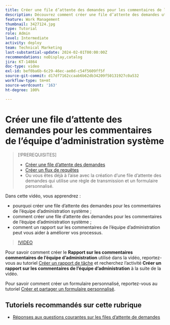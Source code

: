 ```yaml
---
title: Créer une file d’attente des demandes pour les commentaires de l’équipe d’administration système
description: Découvrez comment créer une file d’attente des demandes utile dans laquelle les administrateurs et administratrices peuvent obtenir des commentaires sur les workflows et les processus.
feature: Work Management
thumbnail: 3427124.jpg
type: Tutorial
role: Admin
level: Intermediate
activity: deploy
team: Technical Marketing
last-substantial-update: 2024-02-01T00:00:00Z
recommendations: noDisplay,catalog
jira: KT-14864
doc-type: video
exl-id: bef0ba6b-6c29-46ec-ae0d-c54f5609ff5f
source-git-commit: d17df7162ccaab6b62db34209f50131927c0a532
workflow-type: tm+mt
source-wordcount: '163'
ht-degree: 100%

---
```


# Créer une file d’attente des demandes pour les commentaires de l’équipe d’administration système

>[!PREREQUISITES]
>
>* [Créer une file d’attente des demandes](https://experienceleague.adobe.com/docs/workfront-learn/tutorials-workfront/manage-work/request-queues/create-a-request-queue.html?lang=fr)
>* [Créer un flux de requêtes](https://experienceleague.adobe.com/docs/workfront-learn/tutorials-workfront/manage-work/request-queues/create-a-request-flow.html?lang=fr)
>* Ou vous êtes déjà à l’aise avec la création d’une file d’attente des demandes qui utilise une règle de transmission et un formulaire personnalisé.


Dans cette vidéo, vous apprendrez :

* pourquoi créer une file d’attente des demandes pour les commentaires de l’équipe d’administration système ;
* comment créer une file d’attente des demandes pour les commentaires de l’équipe d’administration système ;
* comment un rapport sur les commentaires de l’équipe d’administration peut vous aider à améliorer vos processus.

>[!VIDEO](https://video.tv.adobe.com/v/3427124/?quality=12&learn=on&enablevpops)

Pour savoir comment créer le **Rapport sur les commentaires commentaires de l’équipe d’administration** utilisé dans la vidéo, reportez-vous au tutoriel [Créer un rapport de tâche](https://experienceleague.adobe.com/docs/workfront-learn/tutorials-workfront/reporting/basic-reporting/create-a-task-report.html?lang=fr) et recherchez l’activité **Créer un rapport sur les commentaires de l’équipe d’administration** à la suite de la vidéo.

Pour savoir comment créer un formulaire personnalisé, reportez-vous au tutoriel [Créer et partager un formulaire personnalisé](https://experienceleague.adobe.com/docs/workfront-learn/tutorials-workfront/custom-data/custom-forms/custom-forms-creating-and-sharing-a-custom-form.html?lang=fr).

## Tutoriels recommandés sur cette rubrique

* [Réponses aux questions courantes sur les files d’attente de demandes](/help/manage-work/request-queues/request-queue-faq.md)
